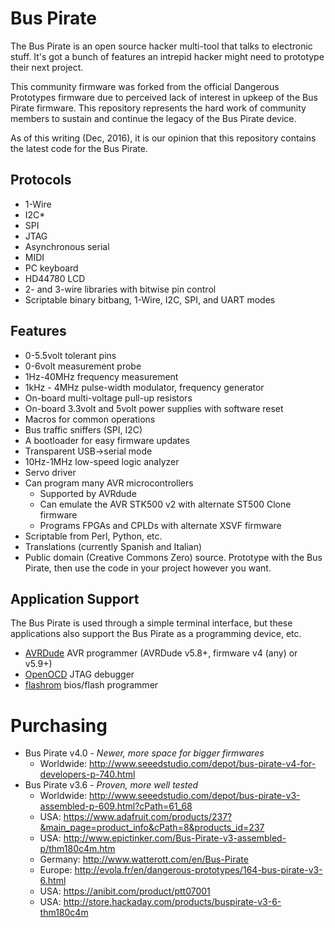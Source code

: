 # Bus Pirate
The Bus Pirate is an open source hacker multi-tool that talks to electronic stuff. It's got a bunch of features an intrepid hacker might need to prototype their next project.

This community firmware was forked from the official Dangerous Prototypes firmware due to perceived lack of interest in upkeep of the Bus Pirate firmware.  This repository represents the hard work of community members to sustain and continue the legacy of the Bus Pirate device.

As of this writing (Dec, 2016), it is our opinion that this repository contains the latest code for the Bus Pirate.

## Protocols
    
* 1-Wire
* I2C*
* SPI
* JTAG
* Asynchronous serial
* MIDI
* PC keyboard
* HD44780 LCD
* 2- and 3-wire libraries with bitwise pin control
* Scriptable binary bitbang, 1-Wire, I2C, SPI, and UART modes 

## Features

* 0-5.5volt tolerant pins
* 0-6volt measurement probe
* 1Hz-40MHz frequency measurement
* 1kHz - 4MHz pulse-width modulator, frequency generator
* On-board multi-voltage pull-up resistors
* On-board 3.3volt and 5volt power supplies with software reset
* Macros for common operations
* Bus traffic sniffers (SPI, I2C)
* A bootloader for easy firmware updates
* Transparent USB->serial mode
* 10Hz-1MHz low-speed logic analyzer
* Servo driver
* Can program many AVR microcontrollers
  * Supported by AVRdude
  * Can emulate the AVR STK500 v2 with alternate ST500 Clone firmware 
  * Programs FPGAs and CPLDs with alternate XSVF firmware
* Scriptable from Perl, Python, etc.
* Translations (currently Spanish and Italian)
* Public domain (Creative Commons Zero) source. Prototype with the Bus Pirate, then use the code in your project however you want. 

## Application Support
The Bus Pirate is used through a simple terminal interface, but these applications also support the Bus Pirate as a programming device, etc.

* [AVRDude] AVR programmer (AVRDude v5.8+, firmware v4 (any) or v5.9+)
* [OpenOCD] JTAG debugger
* [flashrom] bios/flash programmer 


# Purchasing

* Bus Pirate v4.0 - *Newer, more space for bigger firmwares*
  * Worldwide: <http://www.seeedstudio.com/depot/bus-pirate-v4-for-developers-p-740.html>
* Bus Pirate v3.6 - *Proven, more well tested*
  * Worldwide: <http://www.seeedstudio.com/depot/bus-pirate-v3-assembled-p-609.html?cPath=61_68>
  * USA: <https://www.adafruit.com/products/237?&main_page=product_info&cPath=8&products_id=237>
  * USA: <http://www.epictinker.com/Bus-Pirate-v3-assembled-p/thm180c4m.htm>
  * Germany: <http://www.watterott.com/en/Bus-Pirate>
  * Europe: <http://evola.fr/en/dangerous-prototypes/164-bus-pirate-v3-6.html>
  * USA: <https://anibit.com/product/ptt07001>
  * USA: <http://store.hackaday.com/products/buspirate-v3-6-thm180c4m>

[OpenOCD]: http://openocd.org
[AVRDude]: http://www.nongnu.org/avrdude
[flashrom]: https://www.flashrom.org/Flashrom
